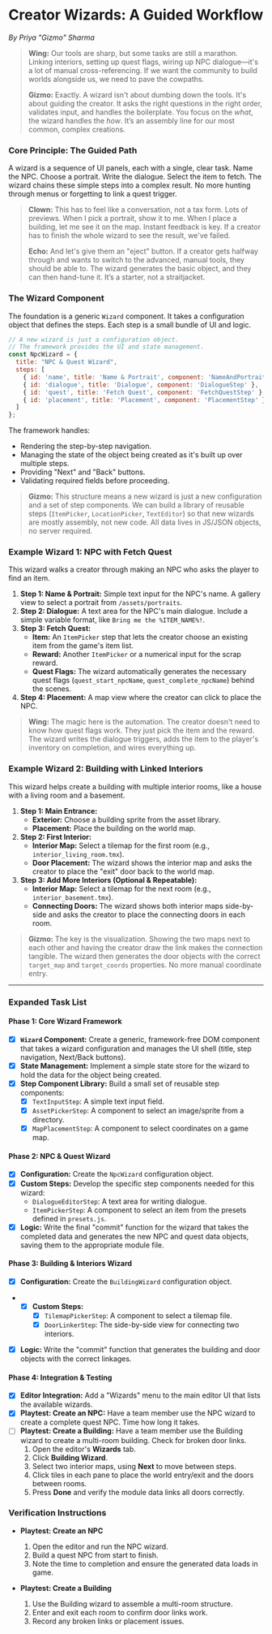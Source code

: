 # Creator Wizards: A Guided Workflow

*By Priya "Gizmo" Sharma*

> **Wing:** Our tools are sharp, but some tasks are still a marathon. Linking interiors, setting up quest flags, wiring up NPC dialogue—it's a lot of manual cross-referencing. If we want the community to build worlds alongside us, we need to pave the cowpaths.
>
> **Gizmo:** Exactly. A wizard isn't about dumbing down the tools. It's about guiding the creator. It asks the right questions in the right order, validates input, and handles the boilerplate. You focus on the *what*, the wizard handles the *how*. It’s an assembly line for our most common, complex creations.

### Core Principle: The Guided Path

A wizard is a sequence of UI panels, each with a single, clear task. Name the NPC. Choose a portrait. Write the dialogue. Select the item to fetch. The wizard chains these simple steps into a complex result. No more hunting through menus or forgetting to link a quest trigger.

> **Clown:** This has to feel like a conversation, not a tax form. Lots of previews. When I pick a portrait, show it to me. When I place a building, let me see it on the map. Instant feedback is key. If a creator has to finish the whole wizard to see the result, we've failed.
>
> **Echo:** And let's give them an "eject" button. If a creator gets halfway through and wants to switch to the advanced, manual tools, they should be able to. The wizard generates the basic object, and they can then hand-tune it. It’s a starter, not a straitjacket.

### The Wizard Component

The foundation is a generic `Wizard` component. It takes a configuration object that defines the steps. Each step is a small bundle of UI and logic.

```javascript
// A new wizard is just a configuration object.
// The framework provides the UI and state management.
const NpcWizard = {
  title: "NPC & Quest Wizard",
  steps: [
    { id: 'name', title: 'Name & Portrait', component: 'NameAndPortraitStep' },
    { id: 'dialogue', title: 'Dialogue', component: 'DialogueStep' },
    { id: 'quest', title: 'Fetch Quest', component: 'FetchQuestStep' },
    { id: 'placement', title: 'Placement', component: 'PlacementStep' }
  ]
};
```

The framework handles:
-   Rendering the step-by-step navigation.
-   Managing the state of the object being created as it's built up over multiple steps.
-   Providing "Next" and "Back" buttons.
-   Validating required fields before proceeding.

> **Gizmo:** This structure means a new wizard is just a new configuration and a set of step components. We can build a library of reusable steps (`ItemPicker`, `LocationPicker`, `TextEditor`) so that new wizards are mostly assembly, not new code. All data lives in JS/JSON objects, no server required.

### Example Wizard 1: NPC with Fetch Quest

This wizard walks a creator through making an NPC who asks the player to find an item.

1.  **Step 1: Name & Portrait:** Simple text input for the NPC's name. A gallery view to select a portrait from `/assets/portraits`.
2.  **Step 2: Dialogue:** A text area for the NPC's main dialogue. Include a simple variable format, like `Bring me the %ITEM_NAME%!`.
3.  **Step 3: Fetch Quest:**
    *   **Item:** An `ItemPicker` step that lets the creator choose an existing item from the game's item list.
    *   **Reward:** Another `ItemPicker` or a numerical input for the scrap reward.
    *   **Quest Flags:** The wizard automatically generates the necessary quest flags (`quest_start_npcName`, `quest_complete_npcName`) behind the scenes.
4.  **Step 4: Placement:** A map view where the creator can click to place the NPC.

> **Wing:** The magic here is the automation. The creator doesn't need to know how quest flags work. They just pick the item and the reward. The wizard writes the dialogue triggers, adds the item to the player's inventory on completion, and wires everything up.

### Example Wizard 2: Building with Linked Interiors

This wizard helps create a building with multiple interior rooms, like a house with a living room and a basement.

1.  **Step 1: Main Entrance:**
    *   **Exterior:** Choose a building sprite from the asset library.
    *   **Placement:** Place the building on the world map.
2.  **Step 2: First Interior:**
    *   **Interior Map:** Select a tilemap for the first room (e.g., `interior_living_room.tmx`).
    *   **Door Placement:** The wizard shows the interior map and asks the creator to place the "exit" door back to the world map.
3.  **Step 3: Add More Interiors (Optional & Repeatable):**
    *   **Interior Map:** Select a tilemap for the next room (e.g., `interior_basement.tmx`).
    *   **Connecting Doors:** The wizard shows both interior maps side-by-side and asks the creator to place the connecting doors in each room.

> **Gizmo:** The key is the visualization. Showing the two maps next to each other and having the creator draw the link makes the connection tangible. The wizard then generates the door objects with the correct `target_map` and `target_coords` properties. No more manual coordinate entry.

---
### **Expanded Task List**

#### **Phase 1: Core Wizard Framework**
- [x] **`Wizard` Component:** Create a generic, framework-free DOM component that takes a wizard configuration and manages the UI shell (title, step navigation, Next/Back buttons).
- [x] **State Management:** Implement a simple state store for the wizard to hold the data for the object being created.
- [x] **Step Component Library:** Build a small set of reusable step components:
    - [x] `TextInputStep`: A simple text input field.
    - [x] `AssetPickerStep`: A component to select an image/sprite from a directory.
    - [x] `MapPlacementStep`: A component to select coordinates on a game map.

#### **Phase 2: NPC & Quest Wizard**
  - [x] **Configuration:** Create the `NpcWizard` configuration object.
  - [x] **Custom Steps:** Develop the specific step components needed for this wizard:
    - `DialogueEditorStep`: A text area for writing dialogue.
    - `ItemPickerStep`: A component to select an item from the presets defined in `presets.js`.
  - [x] **Logic:** Write the final "commit" function for the wizard that takes the completed data and generates the new NPC and quest data objects, saving them to the appropriate module file.

#### **Phase 3: Building & Interiors Wizard**
 - [x] **Configuration:** Create the `BuildingWizard` configuration object.
 - - [x] **Custom Steps:**
      - [x] `TilemapPickerStep`: A component to select a tilemap file.
      - [x] `DoorLinkerStep`: The side-by-side view for connecting two interiors.
 - [x] **Logic:** Write the "commit" function that generates the building and door objects with the correct linkages.

#### **Phase 4: Integration & Testing**
- [x] **Editor Integration:** Add a "Wizards" menu to the main editor UI that lists the available wizards.
- [x] **Playtest: Create an NPC:** Have a team member use the NPC wizard to create a complete quest NPC. Time how long it takes.
- [ ] **Playtest: Create a Building:** Have a team member use the Building wizard to create a multi-room building. Check for broken door links.
    1. Open the editor's **Wizards** tab.
    2. Click **Building Wizard**.
    3. Select two interior maps, using **Next** to move between steps.
    4. Click tiles in each pane to place the world entry/exit and the doors between rooms.
    5. Press **Done** and verify the module data links all doors correctly.

### Verification Instructions

- **Playtest: Create an NPC**
  1. Open the editor and run the NPC wizard.
  2. Build a quest NPC from start to finish.
  3. Note the time to completion and ensure the generated data loads in game.

- **Playtest: Create a Building**
  1. Use the Building wizard to assemble a multi-room structure.
  2. Enter and exit each room to confirm door links work.
  3. Record any broken links or placement issues.
